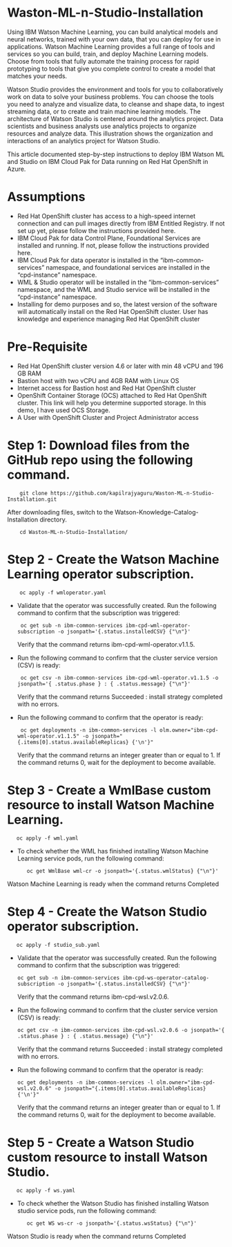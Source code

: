 # Waston-ML-n-Studio-Installation

Using IBM Watson Machine Learning, you can build analytical models and neural networks, trained with your own data, that you can deploy for use in applications. Watson Machine Learning provides a full range of tools and services so you can build, train, and deploy Machine Learning models. Choose from tools that fully automate the training process for rapid prototyping to tools that give you complete control to create a model that matches your needs.

Watson Studio provides the environment and tools for you to collaboratively work on data to solve your business problems. You can choose the tools you need to analyze and visualize data, to cleanse and shape data, to ingest streaming data, or to create and train machine learning models. The architecture of Watson Studio is centered around the analytics project. Data scientists and business analysts use analytics projects to organize resources and analyze data. This illustration shows the organization and interactions of an analytics project for Watson Studio.

This article documented step-by-step instructions to deploy IBM Watson ML and Studio on IBM Cloud Pak for Data running on Red Hat OpenShift in Azure.

# Assumptions
 - Red Hat OpenShift cluster has access to a high-speed internet connection and can pull images directly from IBM Entitled Registry. If not set up yet, please follow the instructions provided here.
 - IBM Cloud Pak for data Control Plane, Foundational Services are installed and running. If not, please follow the instructions provided here.
 - IBM Cloud Pak for data operator is installed in the “ibm-common-services” namespace, and foundational services are installed in the “cpd-instance” namespace.
 - WML & Studio operator will be installed in the “ibm-common-services” namespace, and the WML and Studio service will be installed in the “cpd-instance” namespace.
 - Installing for demo purposes and so, the latest version of the software will automatically install on the Red Hat OpenShift cluster.
User has knowledge and experience managing Red Hat OpenShift cluster

# Pre-Requisite
 - Red Hat OpenShift cluster version 4.6 or later with min 48 vCPU and 196 GB RAM
 - Bastion host with two vCPU and 4GB RAM with Linux OS
 - Internet access for Bastion host and Red Hat OpenShift cluster
 - OpenShift Container Storage (OCS) attached to Red Hat OpenShift cluster. This link will help you determine supported storage. In this demo, I have used OCS Storage.
 - A User with OpenShift Cluster and Project Administrator access

# Step 1: Download files from the GitHub repo using the following command.

        git clone https://github.com/kapilrajyaguru/Waston-ML-n-Studio-Installation.git

  After downloading files, switch to the Watson-Knowledge-Catalog-Installation directory.
        
        cd Waston-ML-n-Studio-Installation/

# Step 2 - Create the Watson Machine Learning operator subscription.
  
        oc apply -f wmloperator.yaml
 
 - Validate that the operator was successfully created.
   Run the following command to confirm that the subscription was triggered:

        oc get sub -n ibm-common-services ibm-cpd-wml-operator-subscription -o jsonpath='{.status.installedCSV} {"\n"}'

   Verify that the command returns ibm-cpd-wml-operator.v1.1.5.

 - Run the following command to confirm that the cluster service version (CSV) is ready:

        oc get csv -n ibm-common-services ibm-cpd-wml-operator.v1.1.5 -o jsonpath='{ .status.phase } : { .status.message} {"\n"}'

   Verify that the command returns Succeeded : install strategy completed with no errors.

 - Run the following command to confirm that the operator is ready:

        oc get deployments -n ibm-common-services -l olm.owner="ibm-cpd-wml-operator.v1.1.5" -o jsonpath="{.items[0].status.availableReplicas} {'\n'}"

   Verify that the command returns an integer greater than or equal to 1. If the command returns 0, wait for the deployment to become available.
   
# Step 3 - Create a WmlBase custom resource to install Watson Machine Learning. 

       oc apply -f wml.yaml
  
  - To check whether the WML has finished installing Watson Machine Learning service pods, run the following command:

		   oc get WmlBase wml-cr -o jsonpath='{.status.wmlStatus} {"\n"}'
        
   Watson Machine Learning is ready when the command returns Completed
   
# Step 4 - Create the Watson Studio operator subscription.

       oc apply -f studio_sub.yaml
        
 - Validate that the operator was successfully created.
   Run the following command to confirm that the subscription was triggered:

       oc get sub -n ibm-common-services ibm-cpd-ws-operator-catalog-subscription -o jsonpath='{.status.installedCSV} {"\n"}'

    Verify that the command returns ibm-cpd-wsl.v2.0.6.

 - Run the following command to confirm that the cluster service version (CSV) is ready:

       oc get csv -n ibm-common-services ibm-cpd-wsl.v2.0.6 -o jsonpath='{ .status.phase } : { .status.message} {"\n"}'

   Verify that the command returns Succeeded : install strategy completed with no errors.

 - Run the following command to confirm that the operator is ready:

       oc get deployments -n ibm-common-services -l olm.owner="ibm-cpd-wsl.v2.0.6" -o jsonpath="{.items[0].status.availableReplicas} {'\n'}"

   Verify that the command returns an integer greater than or equal to 1. If the command returns 0, wait for the deployment to become available.
   
# Step 5 - Create a Watson Studio custom resource to install Watson Studio. 

       oc apply -f ws.yaml
  
  - To check whether the Watson Studio has finished installing Watson studio service pods, run the following command:

		   oc get WS ws-cr -o jsonpath='{.status.wsStatus} {"\n"}'
        
   Watson Studio is ready when the command returns Completed

